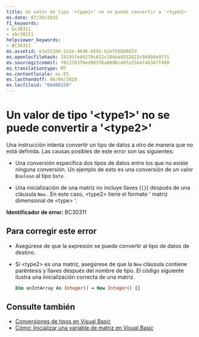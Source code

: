 ```yaml
---
title: Un valor de tipo '<type1>' no se puede convertir a '<type2>'
ms.date: 07/20/2015
f1_keywords:
- bc30311
- vbc30311
helpviewer_keywords:
- BC30311
ms.assetid: e3a513d4-2a1e-46d6-b592-b2e756b89d7d
ms.openlocfilehash: 18191fed9270c612c184ea4552822c94404e9731
ms.sourcegitcommit: f8c270376ed905f6a8896ce0fe25b4f4b38ff498
ms.translationtype: MT
ms.contentlocale: es-ES
ms.lasthandoff: 06/04/2020
ms.locfileid: "84406150"
---
```

# <a name="value-of-type-type1-cannot-be-converted-to-type2"></a>Un valor de tipo '\<type1>' no se puede convertir a '\<type2>'

Una instrucción intenta convertir un tipo de datos a otro de manera que no está definida. Las causas posibles de este error son las siguientes:

- Una conversión especifica dos tipos de datos entre los que no existe ninguna conversión. Un ejemplo de esto es una conversión de un valor `Boolean` al tipo `Date` .

- Una inicialización de una matriz no incluye llaves (`{}`) después de una cláusula `New` . En este caso, \<type2> tiene el formato ' matriz dimensional de \<type> '.

**Identificador de error:** BC30311

## <a name="to-correct-this-error"></a>Para corregir este error

- Asegúrese de que la expresión se puede convertir al tipo de datos de destino.

- Si \<type2> es una matriz, asegúrese de que la `New` cláusula contiene paréntesis y llaves después del nombre de tipo. El código siguiente ilustra una inicialización correcta de una matriz.

  ```vb
  Dim anIntArray As Integer() = New Integer() {}
  ```

## <a name="see-also"></a>Consulte también

- [Conversiones de tipos en Visual Basic](../programming-guide/language-features/data-types/type-conversions.md)
- [Cómo: Inicializar una variable de matriz en Visual Basic](../programming-guide/language-features/arrays/how-to-initialize-an-array-variable.md)
